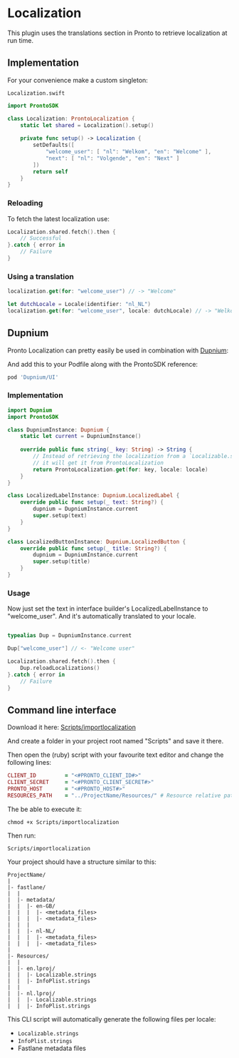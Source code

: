 # Localization

This plugin uses the translations section in Pronto to retrieve localization at run time.

## Implementation

For your convenience make a custom singleton:

`Localization.swift`

```swift
import ProntoSDK

class Localization: ProntoLocalization {
    static let shared = Localization().setup()
    
    private func setup() -> Localization {
        setDefaults([
            "welcome_user": [ "nl": "Welkom", "en": "Welcome" ],
            "next": [ "nl": "Volgende", "en": "Next" ]
        ])
        return self
    }
}

```

### Reloading

To fetch the latest localization use:

```swift
Localization.shared.fetch().then { 
    // Successful
}.catch { error in 
    // Failure
}
```

### Using a translation

```swift
localization.get(for: "welcome_user") // -> "Welcome"

let dutchLocale = Locale(identifier: "nl_NL")
localization.get(for: "welcome_user", locale: dutchLocale) // -> "Welkom"
```

## Dupnium

Pronto Localization can pretty easily be used in combination with [Dupnium](https://github.com/e-sites/Dupnium):

And add this to your Podfile along with the ProntoSDK reference:

```ruby
pod 'Dupnium/UI'
```

### Implementation

```swift
import Dupnium
import ProntoSDK

class DupniumInstance: Dupnium {
    static let current = DupniumInstance()
	 
    override public func string(_ key: String) -> String {
        // Instead of retrieving the localization from a `Localizable.strings` file,
        // it will get it from ProntoLocalization
        return ProntoLocalization.get(for: key, locale: locale)
    }
}

class LocalizedLabelInstance: Dupnium.LocalizedLabel {
    override public func setup(_ text: String?) {
        dupnium = DupniumInstance.current
        super.setup(text)
    }
}

class LocalizedButtonInstance: Dupnium.LocalizedButton {
    override public func setup(_ title: String?) {
        dupnium = DupniumInstance.current
        super.setup(title)
    }
}

```

### Usage

Now just set the text in interface builder's LocalizedLabelInstance to "welcome_user". And it's automatically translated to your locale.

```swift

typealias Dup = DupniumInstance.current

Dup["welcome_user"] // <- "Welcome user"

```

```swift
Localization.shared.fetch().then { 
    Dup.reloadLocalizations()
}.catch { error in 
    // Failure
}
```

## Command line interface

Download it here: [Scripts/importlocalization](../Scripts/importlocalization)

And create a folder in your project root named "Scripts" and save it there.

Then open the (ruby) script with your favourite text editor and change the following lines:

```ruby
CLIENT_ID         = "<#PRONTO_CLIENT_ID#>"
CLIENT_SECRET     = "<#PRONTO_CLIENT_SECRET#>"
PRONTO_HOST       = "<#PRONTO_HOST#>"
RESOURCES_PATH    = "../ProjectName/Resources/" # Resource relative path
```

The be able to execute it:

```
chmod +x Scripts/importlocalization
```

Then run:

```
Scripts/importlocalization
```

Your project should have a structure similar to this:

```
ProjectName/
|
|- fastlane/
|  |
|  |- metadata/
|  |  |- en-GB/
|  |  |  |- <metadata_files>
|  |  |  |- <metadata_files>
|  |  |
|  |  |- nl-NL/
|  |  |  |- <metadata_files>
|  |  |  |- <metadata_files>
|
|- Resources/
|  |
|  |- en.lproj/ 
|  |  |- Localizable.strings
|  |  |- InfoPlist.strings
|  |
|  |- nl.lproj/ 
|  |  |- Localizable.strings
|  |  |- InfoPlist.strings
```

This CLI script will automatically generate the following files per locale:

- `Localizable.strings`
- `InfoPlist.strings`
- Fastlane metadata files